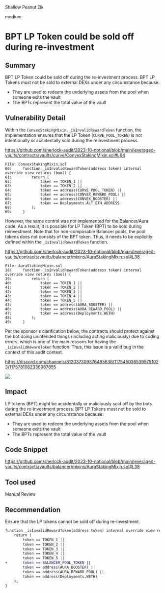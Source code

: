 Shallow Peanut Elk

medium

# BPT LP Token could be sold off during re-investment

## Summary

BPT LP Token could be sold off during the re-investment process. BPT LP Tokens must not be sold to external DEXs under any circumstance because:

- They are used to redeem the underlying assets from the pool when someone exits the vault
- The BPTs represent the total value of the vault

## Vulnerability Detail

Within the `ConvexStakingMixin._isInvalidRewardToken` function, the implementation ensures that the LP Token (`CURVE_POOL_TOKEN`) is not intentionally or accidentally sold during the reinvestment process.

https://github.com/sherlock-audit/2023-10-notional/blob/main/leveraged-vaults/contracts/vaults/curve/ConvexStakingMixin.sol#L64

```solidity
File: ConvexStakingMixin.sol
60:     function _isInvalidRewardToken(address token) internal override view returns (bool) {
61:         return (
62:             token == TOKEN_1 ||
63:             token == TOKEN_2 ||
64:             token == address(CURVE_POOL_TOKEN) ||
65:             token == address(CONVEX_REWARD_POOL) ||
66:             token == address(CONVEX_BOOSTER) ||
67:             token == Deployments.ALT_ETH_ADDRESS
68:         );
69:     }
```

However, the same control was not implemented for the Balancer/Aura code. As a result, it is possible for LP Token (BPT) to be sold during reinvestment. Note that for non-composable Balancer pools, the pool tokens does not consists of the BPT token. Thus, it needs to be explicitly defined within the `_isInvalidRewardToken` function.

https://github.com/sherlock-audit/2023-10-notional/blob/main/leveraged-vaults/contracts/vaults/balancer/mixins/AuraStakingMixin.sol#L38

```solidity
File: AuraStakingMixin.sol
38:     function _isInvalidRewardToken(address token) internal override view returns (bool) {
39:         return (
40:             token == TOKEN_1 ||
41:             token == TOKEN_2 ||
42:             token == TOKEN_3 ||
43:             token == TOKEN_4 ||
44:             token == TOKEN_5 ||
45:             token == address(AURA_BOOSTER) ||
46:             token == address(AURA_REWARD_POOL) ||
47:             token == address(Deployments.WETH)
48:         );
49:     }
```

Per the sponsor's clarification below, the contracts should protect against the bot doing unintended things (including acting maliciously) due to coding errors, which is one of the main reasons for having the `_isInvalidRewardToken` function. Thus, this issue is a valid bug in the context of this audit contest.

https://discord.com/channels/812037309376495636/1175450365395751023/1175781082336067655

![](https://user-images.githubusercontent.com/102820284/285566722-10739ec2-fc8f-43f5-b681-459494d1b6dc.png)

## Impact

LP tokens (BPT) might be accidentally or maliciously sold off by the bots during the re-investment process. BPT LP Tokens must not be sold to external DEXs under any circumstance because:

- They are used to redeem the underlying assets from the pool when someone exits the vault
- The BPTs represent the total value of the vault

## Code Snippet

https://github.com/sherlock-audit/2023-10-notional/blob/main/leveraged-vaults/contracts/vaults/balancer/mixins/AuraStakingMixin.sol#L38

## Tool used

Manual Review

## Recommendation

Ensure that the LP tokens cannot be sold off during re-investment.

```diff
function _isInvalidRewardToken(address token) internal override view returns (bool) {
    return (
        token == TOKEN_1 ||
        token == TOKEN_2 ||
        token == TOKEN_3 ||
        token == TOKEN_4 ||
        token == TOKEN_5 ||
+       token == BALANCER_POOL_TOKEN ||
        token == address(AURA_BOOSTER) ||
        token == address(AURA_REWARD_POOL) ||
        token == address(Deployments.WETH)
    );
}
```
